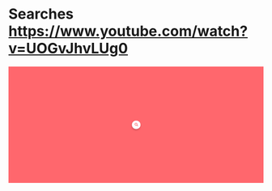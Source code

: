 # Searches https://www.youtube.com/watch?v=UOGvJhvLUg0
<p align="center">
  <img src="preview.png" alt="preview del proyecto"  width="1600">
</p>